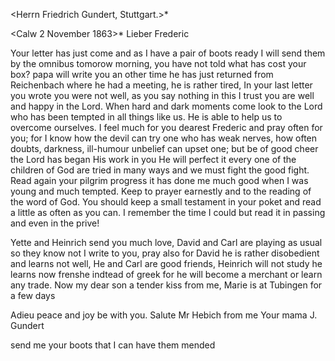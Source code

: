 <Herrn Friedrich Gundert, Stuttgart.>*

 <Calw 2 November 1863>*
Lieber Frederic

Your letter has just come and as I have a pair of boots ready I will send them by the omnibus tomorow morning, you have not told what has cost your box? papa will write you an other time he has just returned from Reichenbach where he had a meeting, he is rather tired, In your last letter you wrote you were not well, as you say nothing in this I trust you are well and happy in the Lord. When hard and dark moments come look to the Lord who has been tempted in all things like us. He is able to help us to overcome ourselves. I feel much for you dearest Frederic and pray often for you; for I know how the devil can try one who has weak nerves, how often doubts, darkness, ill-humour unbelief can upset one; but be of good cheer the Lord has began His work in you He will perfect it every one of the children of God are tried in many ways and we must fight the good fight. Read again your pilgrim progress it has done me much good when I was young and much tempted. Keep to prayer earnestly and to the reading of the word of God. You should keep a small testament in your poket and read a little as often as you can. I remember the time I could but read it in passing and even in the prive!

Yette and Heinrich send you much love, David and Carl are playing as usual so they know not I write to you, pray also for David he is rather disobedient and learns not well, He and Carl are good friends, Heinrich will not study he learns now frenshe indtead of greek for he will become a merchant or learn any trade. Now my dear son a tender kiss from me, Marie is at Tubingen for a few days

Adieu peace and joy be with you. Salute Mr Hebich from me
 Your mama J. Gundert

send me your boots that I can have them mended
